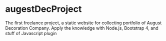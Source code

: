 # augestDecProject
The first freelance project, a static website for collecting portfolio of August Decoration Company. Apply the knowledge with Node.js, Bootstrap 4, and stuff of Javascript plugin
